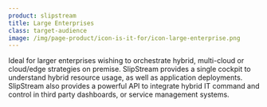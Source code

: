 ```yaml
---
product: slipstream
title: Large Enterprises
class: target-audience
image: /img/page-product/icon-is-it-for/icon-large-enterprise.png
---
```

Ideal for larger enterprises wishing to orchestrate hybrid, multi-cloud or cloud/edge strategies on premise. SlipStream provides a single cockpit to understand hybrid resource usage, as well as application deployments. SlipStream also provides a powerful API to integrate hybrid IT command and control in third party dashboards, or service management systems.
